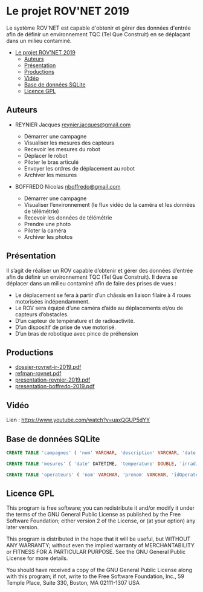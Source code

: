 # Le projet ROV'NET 2019

Le système ROV'NET est capable d'obtenir et gérer des données d'entrée afin de définir un environnement TQC (Tel Que Construit) en se déplaçant dans un milieu contaminé.

- [Le projet ROV'NET 2019](#le-projet-rovnet-2019)
  - [Auteurs](#auteurs)
  - [Présentation](#présentation)
  - [Productions](#productions)
  - [Vidéo](#vidéo)
  - [Base de données SQLite](#base-de-données-sqlite)
  - [Licence GPL](#licence-gpl)

## Auteurs

- REYNIER Jacques <reynier.jacques@gmail.com>
  - Démarrer une campagne
  - Visualiser les mesures des capteurs
  - Recevoir les mesures du robot
  - Déplacer le robot
  - Piloter le bras articulé
  - Envoyer les ordres de déplacement au robot
  - Archiver les mesures

- BOFFREDO Nicolas <nboffredo@gmail.com>
  - Démarrer une campagne
  - Visualiser l’environnement (le flux vidéo de la caméra et les données de télémétrie)
  - Recevoir les données de télémétrie
  - Prendre une photo
  - Piloter la caméra
  - Archiver les photos

## Présentation

Il s’agit de réaliser un ROV capable d’obtenir et gérer des données d’entrée afin de définir un environnement TQC (Tel Que Construit). Il devra se déplacer dans un milieu contaminé afin de faire des prises de vues :

- Le déplacement se fera à partir d’un châssis en liaison filaire à 4 roues motorisées indépendamment.
- Le ROV sera équipé d’une caméra d’aide au déplacements et/ou de capteurs d’obstacles.
- D’un capteur de température et de radioactivité.
- D’un dispositif de prise de vue motorisé.
- D’un bras de robotique avec pince de préhension

## Productions

- [dossier-rovnet-ir-2019.pdf](dossier-rovnet-ir-2019.pdf)
- [refman-rovnet.pdf](refman-rovnet.pdf)
- [presentation-reynier-2019.pdf](presentation-reynier-2019.pdf)
- [presentation-boffredo-2019.pdf](presentation-boffredo-2019.pdf)

## Vidéo

Lien : https://www.youtube.com/watch?v=uaxQGUP5dYY

## Base de données SQLite

```sql
CREATE TABLE 'campagnes' ( 'nom' VARCHAR, 'description' VARCHAR, 'date' DATETIME, 'cheminArchives' VARCHAR, 'idOperateur' INTEGER, 'idCampagne' INTEGER PRIMARY KEY AUTOINCREMENT, FOREIGN KEY(idOperateur) REFERENCES operateurs(idOperateur) )

CREATE TABLE 'mesures' ( 'date' DATETIME, 'temperature' DOUBLE, 'irradiation' DOUBLE, 'idCampagne' INTEGER, FOREIGN KEY(idCampagne) REFERENCES campagnes(idCampagne) )

CREATE TABLE 'operateurs' ( 'nom' VARCHAR, 'prenom' VARCHAR, 'idOperateur' INTEGER PRIMARY KEY AUTOINCREMENT )
```

## Licence GPL

This program is free software; you can redistribute it and/or modify
it under the terms of the GNU General Public License as published by
the Free Software Foundation; either version 2 of the License, or
(at your option) any later version.

This program is distributed in the hope that it will be useful,
but WITHOUT ANY WARRANTY; without even the implied warranty of
MERCHANTABILITY or FITNESS FOR A PARTICULAR PURPOSE. See the
GNU General Public License for more details.

You should have received a copy of the GNU General Public License
along with this program; if not, write to the Free Software
Foundation, Inc., 59 Temple Place, Suite 330, Boston, MA 02111-1307 USA
